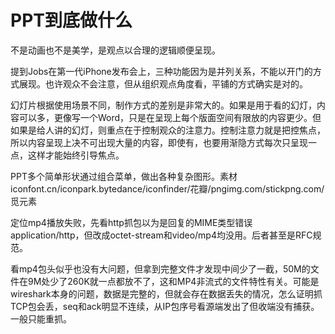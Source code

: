 # PPT到底做什么

不是动画也不是美学，是观点以合理的逻辑顺便呈现。

提到Jobs在第一代iPhone发布会上，三种功能因为是并列关系，不能以开门的方式展现。也许观众不会注意，但从组织观点角度看，平铺的方式确实是对的。

幻灯片根据使用场景不同，制作方式的差别是非常大的。如果是用于看的幻灯，内容可以多，更像写一个Word，只是在呈现上每个版面空间有限放的内容更少。但如果是给人讲的幻灯，则重点在于控制观众的注意力。控制注意力就是把控焦点，所以内容呈现上决不可出现大量的内容，即使有，也要用渐隐方式每次只呈现一点，这样才能始终引导焦点。

PPT多个简单形状通过组合菜单，做出各种复杂图形。素材iconfont.cn/iconpark.bytedance/iconfinder/花瓣/pngimg.com/stickpng.com/觅元素

定位mp4播放失败，先看http抓包以为是回复的MIME类型错误application/http，但改成octet-stream和video/mp4均没用。后者甚至是RFC规范。

看mp4包头似乎也没有大问题，但拿到完整文件才发现中间少了一截，50M的文件在9M处少了260K就一点都放不了，这和MP4非流式的文件特性有关。可能是wireshark本身的问题，数据是完整的，但就会存在数据丢失的情况，怎么证明抓TCP包会丢，seq和ack明显不连续，从IP包序号看源端发出了但收端没有捕获。一般只能重抓。